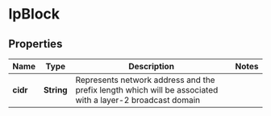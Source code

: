 # IpBlock

## Properties
Name | Type | Description | Notes
------------ | ------------- | ------------- | -------------
**cidr** | **String** | Represents network address and the prefix length which will be associated with a layer-2 broadcast domain | 
